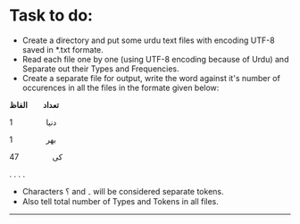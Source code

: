 # **Task to do:**
- Create a directory and put some urdu text files with encoding UTF-8 saved in *.txt formate.
- Read each file one by one (using UTF-8 encoding because of Urdu) and Separate out their Types and Frequencies.
- Create a separate file for output, write the word against it's number of occurences in all the files in the formate given below:

**تعداد&emsp;&emsp;الفاظ**

1 &emsp;&emsp;&emsp;&emsp;دنیا

1 &emsp;&emsp;&emsp;&emsp;بھر

47 &emsp;&emsp;&emsp;&emsp;کی

.
.
.
.

- Characters ؟ and ۔ will be considered separate tokens.
- Also tell total number of Types and Tokens in all files.
---
